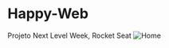 # Happy-Web
Projeto Next Level Week, Rocket Seat
![Home](https://user-images.githubusercontent.com/72428181/158821997-362d7b96-c246-4385-864b-1573891aa113.png)
